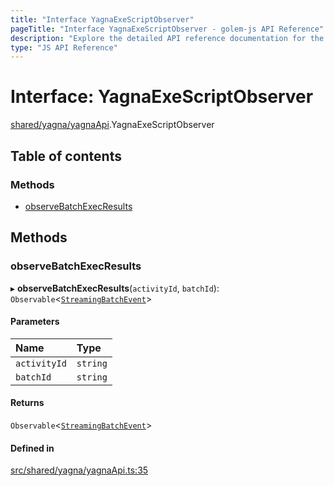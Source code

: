 ```yaml
---
title: "Interface YagnaExeScriptObserver"
pageTitle: "Interface YagnaExeScriptObserver - golem-js API Reference"
description: "Explore the detailed API reference documentation for the Interface YagnaExeScriptObserver within the golem-js SDK for the Golem Network."
type: "JS API Reference"
---
```

# Interface: YagnaExeScriptObserver

[shared/yagna/yagnaApi](../modules/shared_yagna_yagnaApi).YagnaExeScriptObserver

## Table of contents

### Methods

- [observeBatchExecResults](shared_yagna_yagnaApi.YagnaExeScriptObserver#observebatchexecresults)

## Methods

### observeBatchExecResults

▸ **observeBatchExecResults**(`activityId`, `batchId`): `Observable`\<[`StreamingBatchEvent`](activity_results.StreamingBatchEvent)\>

#### Parameters

| Name | Type |
| :------ | :------ |
| `activityId` | `string` |
| `batchId` | `string` |

#### Returns

`Observable`\<[`StreamingBatchEvent`](activity_results.StreamingBatchEvent)\>

#### Defined in

[src/shared/yagna/yagnaApi.ts:35](https://github.com/golemfactory/golem-js/blob/ed1cf1df/src/shared/yagna/yagnaApi.ts#L35)
